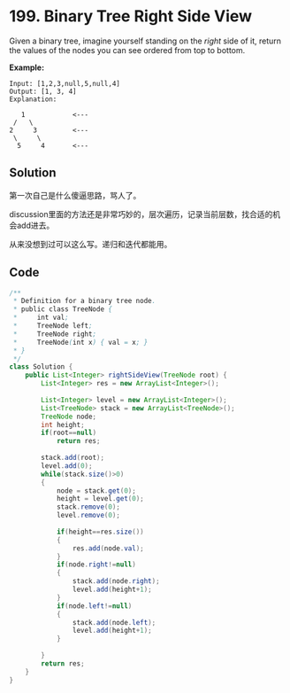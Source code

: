 # 199. Binary Tree Right Side View

Given a binary tree, imagine yourself standing on the *right* side of it, return the values of the nodes you can see ordered from top to bottom.

**Example:**

```
Input: [1,2,3,null,5,null,4]
Output: [1, 3, 4]
Explanation:

   1            <---
 /   \
2     3         <---
 \     \
  5     4       <---
```





## Solution

第一次自己是什么傻逼思路，骂人了。

discussion里面的方法还是非常巧妙的，层次遍历，记录当前层数，找合适的机会add进去。

从来没想到过可以这么写。递归和迭代都能用。



## Code

```java
/**
 * Definition for a binary tree node.
 * public class TreeNode {
 *     int val;
 *     TreeNode left;
 *     TreeNode right;
 *     TreeNode(int x) { val = x; }
 * }
 */
class Solution {
    public List<Integer> rightSideView(TreeNode root) {
        List<Integer> res = new ArrayList<Integer>();
        
        List<Integer> level = new ArrayList<Integer>();
        List<TreeNode> stack = new ArrayList<TreeNode>();
        TreeNode node;
        int height;
        if(root==null)
            return res;
        
        stack.add(root);
        level.add(0);
        while(stack.size()>0)
        {
            node = stack.get(0);
            height = level.get(0);
            stack.remove(0);
            level.remove(0);
            
            if(height==res.size())
            {
                res.add(node.val);
            }
            if(node.right!=null)
            {
                stack.add(node.right);
                level.add(height+1);
            }
            if(node.left!=null)
            {
                stack.add(node.left);
                level.add(height+1);
            }
            
        }
        return res;
    }
}
```

